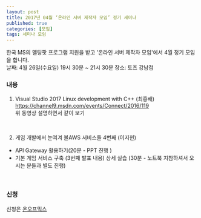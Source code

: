 ```yaml
---
layout: post
title: 2017년 04월 ‘온라인 서버 제작자 모임’ 정기 세미나
published: true
categories: [모임]
tags: 세미나 모임
---
```

한국 MS의 멜팅팟 프로그램 지원을 받고 '온라인 서버 제작자 모임'에서 4월 정기 모임을 합니다.  
날짜: 4월 26일(수요일) 19시 30분 ~ 21시 30분
장소: 토즈 강남점  
  
  
### 내용 
1. Visual Studio 2017 Linux development with C++  (최흥배)  
https://channel9.msdn.com/events/Connect/2016/119  
위 동영상 설명하면서 같이 보기  
   
<br> 
    
2. 게임 개발에서 눈여겨 볼AWS 서비스들  4번째 (이지현)  
- API Gateway 활용하기(20분 - PPT 진행 )  
- 기본 게임 서비스 구축 (3번째 발표 내용) 상세 실습 (30분 - 노트북 지참하셔서 오시는 분들과 별도 진행)  
  
<br>  
    
### 신청
신청은 [온오프믹스](http://onoffmix.com/event/97693)